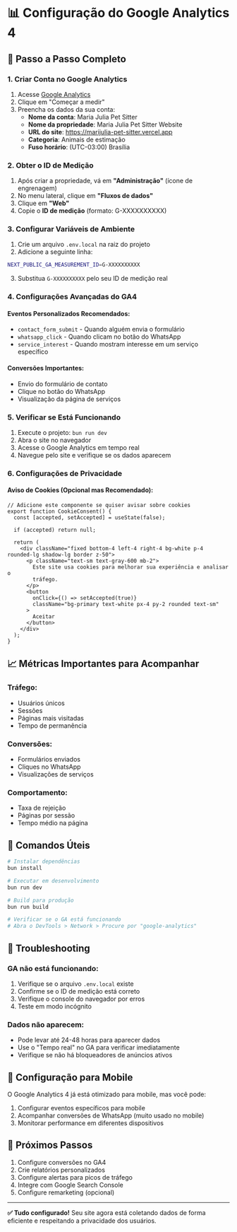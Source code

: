# 📊 Configuração do Google Analytics 4

## 🚀 Passo a Passo Completo

### 1. **Criar Conta no Google Analytics**

1. Acesse [Google Analytics](https://analytics.google.com/)
2. Clique em "Começar a medir"
3. Preencha os dados da sua conta:
   - **Nome da conta**: Maria Julia Pet Sitter
   - **Nome da propriedade**: Maria Julia Pet Sitter Website
   - **URL do site**: https://marijulia-pet-sitter.vercel.app
   - **Categoria**: Animais de estimação
   - **Fuso horário**: (UTC-03:00) Brasília

### 2. **Obter o ID de Medição**

1. Após criar a propriedade, vá em **"Administração"** (ícone de engrenagem)
2. No menu lateral, clique em **"Fluxos de dados"**
3. Clique em **"Web"**
4. Copie o **ID de medição** (formato: G-XXXXXXXXXX)

### 3. **Configurar Variáveis de Ambiente**

1. Crie um arquivo `.env.local` na raiz do projeto
2. Adicione a seguinte linha:

```bash
NEXT_PUBLIC_GA_MEASUREMENT_ID=G-XXXXXXXXXX
```

3. Substitua `G-XXXXXXXXXX` pelo seu ID de medição real

### 4. **Configurações Avançadas do GA4**

#### **Eventos Personalizados Recomendados:**

- `contact_form_submit` - Quando alguém envia o formulário
- `whatsapp_click` - Quando clicam no botão do WhatsApp
- `service_interest` - Quando mostram interesse em um serviço específico

#### **Conversões Importantes:**

- Envio do formulário de contato
- Clique no botão do WhatsApp
- Visualização da página de serviços

### 5. **Verificar se Está Funcionando**

1. Execute o projeto: `bun run dev`
2. Abra o site no navegador
3. Acesse o Google Analytics em tempo real
4. Navegue pelo site e verifique se os dados aparecem

### 6. **Configurações de Privacidade**

#### **Aviso de Cookies (Opcional mas Recomendado):**

```tsx
// Adicione este componente se quiser avisar sobre cookies
export function CookieConsent() {
  const [accepted, setAccepted] = useState(false);

  if (accepted) return null;

  return (
    <div className="fixed bottom-4 left-4 right-4 bg-white p-4 rounded-lg shadow-lg border z-50">
      <p className="text-sm text-gray-600 mb-2">
        Este site usa cookies para melhorar sua experiência e analisar o
        tráfego.
      </p>
      <button
        onClick={() => setAccepted(true)}
        className="bg-primary text-white px-4 py-2 rounded text-sm"
      >
        Aceitar
      </button>
    </div>
  );
}
```

## 📈 Métricas Importantes para Acompanhar

### **Tráfego:**

- Usuários únicos
- Sessões
- Páginas mais visitadas
- Tempo de permanência

### **Conversões:**

- Formulários enviados
- Cliques no WhatsApp
- Visualizações de serviços

### **Comportamento:**

- Taxa de rejeição
- Páginas por sessão
- Tempo médio na página

## 🔧 Comandos Úteis

```bash
# Instalar dependências
bun install

# Executar em desenvolvimento
bun run dev

# Build para produção
bun run build

# Verificar se o GA está funcionando
# Abra o DevTools > Network > Procure por "google-analytics"
```

## 🚨 Troubleshooting

### **GA não está funcionando:**

1. Verifique se o arquivo `.env.local` existe
2. Confirme se o ID de medição está correto
3. Verifique o console do navegador por erros
4. Teste em modo incógnito

### **Dados não aparecem:**

- Pode levar até 24-48 horas para aparecer dados
- Use o "Tempo real" no GA para verificar imediatamente
- Verifique se não há bloqueadores de anúncios ativos

## 📱 Configuração para Mobile

O Google Analytics 4 já está otimizado para mobile, mas você pode:

1. Configurar eventos específicos para mobile
2. Acompanhar conversões de WhatsApp (muito usado no mobile)
3. Monitorar performance em diferentes dispositivos

## 🎯 Próximos Passos

1. Configure conversões no GA4
2. Crie relatórios personalizados
3. Configure alertas para picos de tráfego
4. Integre com Google Search Console
5. Configure remarketing (opcional)

---

**✅ Tudo configurado!** Seu site agora está coletando dados de forma eficiente e respeitando a privacidade dos usuários.
